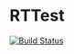 # RTTest

[![Build Status](https://travis-ci.org/lrongtan/RTTest.svg?branch=master)](https://travis-ci.org/lrongtan/RTTest)
